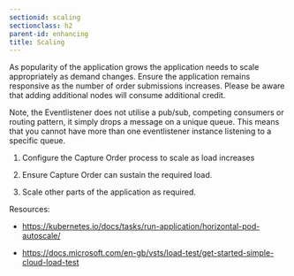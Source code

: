 ```yaml
---
sectionid: scaling
sectionclass: h2
parent-id: enhancing
title: Scaling
---
```


As popularity of the application grows the application needs to scale
appropriately as demand changes. Ensure the application remains responsive as
the number of order submissions increases. Please be aware that adding additional nodes will consume additional credit.

Note, the Eventlistener does not utilise a pub/sub, competing consumers or
routing pattern, it simply drops a message on a unique queue. This means that
you cannot have more than one eventlistener instance listening to a specific
queue.

1.  Configure the Capture Order process to scale as load increases

2.  Ensure Capture Order can sustain the required load.

3.  Scale other parts of the application as required.

Resources:

-   <https://kubernetes.io/docs/tasks/run-application/horizontal-pod-autoscale/>

-   <https://docs.microsoft.com/en-gb/vsts/load-test/get-started-simple-cloud-load-test>